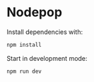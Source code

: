 # Nodepop

Install dependencies with:

```sh
npm install
```

Start in development mode:

```sh
npm run dev
```

